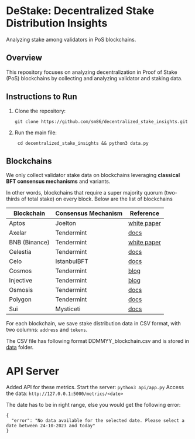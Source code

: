 # DeStake: Decentralized Stake Distribution Insights
Analyzing stake among validators in PoS blockchains.

## Overview
This repository focuses on analyzing decentralization in Proof of Stake (PoS) blockchains by collecting and analyzing validator and staking data. 

## Instructions to Run
1. Clone the repository:
   
   ``` git clone https://github.com/sm86/decentralized_stake_insights.git ```
3. Run the main file:

   ``` cd decentralized_stake_insights && python3 data.py```
## Blockchains 
We only collect validator stake data on blockchains leveraging **classical BFT consensus mechanisms** and variants. 

In other words, blockchains that require a super majority quorum (two-thirds of total stake) on every block. Below are the list of blockchains


| Blockchain      | Consensus Mechanism                | Reference |
|-----------------|------------------------------------|-----------|
| Aptos           | Joelton      | [white paper](https://aptos.dev/aptos-white-paper/) | 
| Axelar | Tendermint | [docs](https://github.com/axelarnetwork/axelar-core/blob/main/docs/cli/axelard_tendermint_version.md)|
| BNB (Binance) | Tendermint|[white paper](https://github.com/bnb-chain/whitepaper/blob/master/WHITEPAPER.md)|
| Celestia | Tendermint | [docs](https://docs.celestia.org/learn/how-celestia-works/data-availability-layer)|
| Celo | IstanbulBFT | [docs](https://docs.celo.org/protocol/consensus) |
| Cosmos | Tendermint | [blog](https://blog.cosmos.network/tendermint-explained-bringing-bft-based-pos-to-the-public-blockchain-domain-f22e274a0fdb) |
| Injective | Tendermint | [blog](https://medium.com/@charlesace/injective-tendermint-core-a-powerful-consensus-engine-for-decentralized-finance-a1db298b0b70)|
| Osmosis | Tendermint | [docs](https://docs.osmosis.zone/overview/educate/terminology#consensus) |
| Polygon | Tendermint | [docs](https://wiki.polygon.technology/docs/pos/design/heimdall/peppermint/)|
| Sui | Mysticeti                   | [docs](https://docs.sui.io/guides/operator/validator-committee) |



For each blockchain, we save stake distribution data in CSV format, with two columns: `address` and `tokens`.

The CSV file has following format DDMMYY_blockchain.csv and is stored in [data](data/) folder. 

# API Server
Added API for these metrics. Start the server:
```python3 api/app.py```
Access the data:
```http://127.0.0.1:5000/metrics/<date>```

The date has to be in right range, else you would get the following error:
``` 
{
  "error": "No data available for the selected date. Please select a date between 24-10-2023 and today"
}
```
